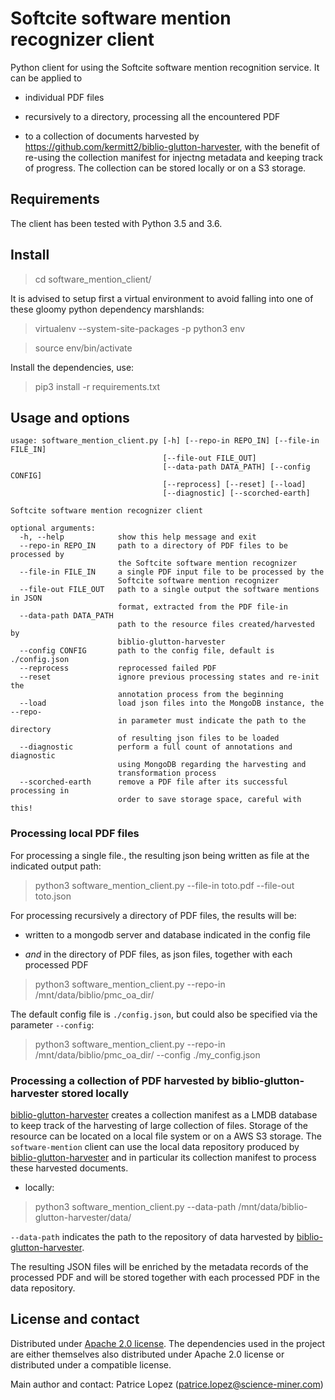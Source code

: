 # Softcite software mention recognizer client

Python client for using the Softcite software mention recognition service. It can be applied to 

* individual PDF files

* recursively to a directory, processing all the encountered PDF 

* to a collection of documents harvested by https://github.com/kermitt2/biblio-glutton-harvester, with the benefit of re-using the collection manifest for injectng metadata and keeping track of progress. The collection can be stored locally or on a S3 storage. 


## Requirements

The client has been tested with Python 3.5 and 3.6. 

## Install

> cd software_mention_client/

It is advised to setup first a virtual environment to avoid falling into one of these gloomy python dependency marshlands:

> virtualenv --system-site-packages -p python3 env

> source env/bin/activate

Install the dependencies, use:

> pip3 install -r requirements.txt


## Usage and options

```
usage: software_mention_client.py [-h] [--repo-in REPO_IN] [--file-in FILE_IN]
                                  [--file-out FILE_OUT]
                                  [--data-path DATA_PATH] [--config CONFIG]
                                  [--reprocess] [--reset] [--load]
                                  [--diagnostic] [--scorched-earth]

Softcite software mention recognizer client

optional arguments:
  -h, --help            show this help message and exit
  --repo-in REPO_IN     path to a directory of PDF files to be processed by
                        the Softcite software mention recognizer
  --file-in FILE_IN     a single PDF input file to be processed by the
                        Softcite software mention recognizer
  --file-out FILE_OUT   path to a single output the software mentions in JSON
                        format, extracted from the PDF file-in
  --data-path DATA_PATH
                        path to the resource files created/harvested by
                        biblio-glutton-harvester
  --config CONFIG       path to the config file, default is ./config.json
  --reprocess           reprocessed failed PDF
  --reset               ignore previous processing states and re-init the
                        annotation process from the beginning
  --load                load json files into the MongoDB instance, the --repo-
                        in parameter must indicate the path to the directory
                        of resulting json files to be loaded
  --diagnostic          perform a full count of annotations and diagnostic
                        using MongoDB regarding the harvesting and
                        transformation process
  --scorched-earth      remove a PDF file after its successful processing in
                        order to save storage space, careful with this!
```


### Processing local PDF files

For processing a single file., the resulting json being written as file at the indicated output path:

> python3 software_mention_client.py --file-in toto.pdf --file-out toto.json

For processing recursively a directory of PDF files, the results will be:

* written to a mongodb server and database indicated in the config file

* *and* in the directory of PDF files, as json files, together with each processed PDF

> python3 software_mention_client.py --repo-in /mnt/data/biblio/pmc_oa_dir/

The default config file is `./config.json`, but could also be specified via the parameter `--config`: 

> python3 software_mention_client.py --repo-in /mnt/data/biblio/pmc_oa_dir/ --config ./my_config.json


### Processing a collection of PDF harvested by biblio-glutton-harvester stored locally

[biblio-glutton-harvester](https://github.com/kermitt2/biblio-glutton-harvester) creates a collection manifest as a LMDB database to keep track of the harvesting of large collection of files. Storage of the resource can be located on a local file system or on a AWS S3 storage. The `software-mention` client can use the local data repository produced by [biblio-glutton-harvester](https://github.com/kermitt2/biblio-glutton-harvester) and in particular its collection manifest to process these harvested documents. 

* locally:

> python3 software_mention_client.py --data-path /mnt/data/biblio-glutton-harvester/data/

`--data-path` indicates the path to the repository of data harvested by [biblio-glutton-harvester](https://github.com/kermitt2/biblio-glutton-harvester).

The resulting JSON files will be enriched by the metadata records of the processed PDF and will be stored together with each processed PDF in the data repository. 

## License and contact

Distributed under [Apache 2.0 license](http://www.apache.org/licenses/LICENSE-2.0). The dependencies used in the project are either themselves also distributed under Apache 2.0 license or distributed under a compatible license. 

Main author and contact: Patrice Lopez (<patrice.lopez@science-miner.com>)

